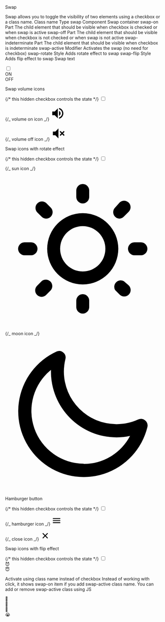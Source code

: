 Swap

Swap allows you to toggle the visibility of two elements using a checkbox or a class name.
Class name
Type
swap Component
Swap container
swap-on
Part
The child element that should be visible when checkbox is checked or when swap is active
swap-off
Part
The child element that should be visible when checkbox is not checked or when swap is not active
swap-indeterminate
Part
The child element that should be visible when checkbox is indeterminate
swap-active
Modifier
Activates the swap (no need for checkbox)
swap-rotate
Style
Adds rotate effect to swap
swap-flip
Style
Adds flip effect to swap
Swap text

<label className="swap">
  <input type="checkbox" />
  <div className="swap-on">ON</div>
  <div className="swap-off">OFF</div>
</label>

Swap volume icons

<label className="swap">
  {/* this hidden checkbox controls the state */}
  <input type="checkbox" />

{/_ volume on icon _/}
<svg
    className="swap-on fill-current"
    xmlns="http://www.w3.org/2000/svg"
    width="48"
    height="48"
    viewBox="0 0 24 24">
<path
      d="M14,3.23V5.29C16.89,6.15 19,8.83 19,12C19,15.17 16.89,17.84 14,18.7V20.77C18,19.86 21,16.28 21,12C21,7.72 18,4.14 14,3.23M16.5,12C16.5,10.23 15.5,8.71 14,7.97V16C15.5,15.29 16.5,13.76 16.5,12M3,9V15H7L12,20V4L7,9H3Z" />
</svg>

{/_ volume off icon _/}
<svg
    className="swap-off fill-current"
    xmlns="http://www.w3.org/2000/svg"
    width="48"
    height="48"
    viewBox="0 0 24 24">
<path
      d="M3,9H7L12,4V20L7,15H3V9M16.59,12L14,9.41L15.41,8L18,10.59L20.59,8L22,9.41L19.41,12L22,14.59L20.59,16L18,13.41L15.41,16L14,14.59L16.59,12Z" />
</svg>
</label>

Swap icons with rotate effect

<label className="swap swap-rotate">
  {/* this hidden checkbox controls the state */}
  <input type="checkbox" />

{/_ sun icon _/}
<svg
    className="swap-on h-10 w-10 fill-current"
    xmlns="http://www.w3.org/2000/svg"
    viewBox="0 0 24 24">
<path
      d="M5.64,17l-.71.71a1,1,0,0,0,0,1.41,1,1,0,0,0,1.41,0l.71-.71A1,1,0,0,0,5.64,17ZM5,12a1,1,0,0,0-1-1H3a1,1,0,0,0,0,2H4A1,1,0,0,0,5,12Zm7-7a1,1,0,0,0,1-1V3a1,1,0,0,0-2,0V4A1,1,0,0,0,12,5ZM5.64,7.05a1,1,0,0,0,.7.29,1,1,0,0,0,.71-.29,1,1,0,0,0,0-1.41l-.71-.71A1,1,0,0,0,4.93,6.34Zm12,.29a1,1,0,0,0,.7-.29l.71-.71a1,1,0,1,0-1.41-1.41L17,5.64a1,1,0,0,0,0,1.41A1,1,0,0,0,17.66,7.34ZM21,11H20a1,1,0,0,0,0,2h1a1,1,0,0,0,0-2Zm-9,8a1,1,0,0,0-1,1v1a1,1,0,0,0,2,0V20A1,1,0,0,0,12,19ZM18.36,17A1,1,0,0,0,17,18.36l.71.71a1,1,0,0,0,1.41,0,1,1,0,0,0,0-1.41ZM12,6.5A5.5,5.5,0,1,0,17.5,12,5.51,5.51,0,0,0,12,6.5Zm0,9A3.5,3.5,0,1,1,15.5,12,3.5,3.5,0,0,1,12,15.5Z" />
</svg>

{/_ moon icon _/}
<svg
    className="swap-off h-10 w-10 fill-current"
    xmlns="http://www.w3.org/2000/svg"
    viewBox="0 0 24 24">
<path
      d="M21.64,13a1,1,0,0,0-1.05-.14,8.05,8.05,0,0,1-3.37.73A8.15,8.15,0,0,1,9.08,5.49a8.59,8.59,0,0,1,.25-2A1,1,0,0,0,8,2.36,10.14,10.14,0,1,0,22,14.05,1,1,0,0,0,21.64,13Zm-9.5,6.69A8.14,8.14,0,0,1,7.08,5.22v.27A10.15,10.15,0,0,0,17.22,15.63a9.79,9.79,0,0,0,2.1-.22A8.11,8.11,0,0,1,12.14,19.73Z" />
</svg>
</label>

Hamburger button

<label className="btn btn-circle swap swap-rotate">
  {/* this hidden checkbox controls the state */}
  <input type="checkbox" />

{/_ hamburger icon _/}
<svg
    className="swap-off fill-current"
    xmlns="http://www.w3.org/2000/svg"
    width="32"
    height="32"
    viewBox="0 0 512 512">
<path d="M64,384H448V341.33H64Zm0-106.67H448V234.67H64ZM64,128v42.67H448V128Z" />
</svg>

{/_ close icon _/}
<svg
    className="swap-on fill-current"
    xmlns="http://www.w3.org/2000/svg"
    width="32"
    height="32"
    viewBox="0 0 512 512">
<polygon
      points="400 145.49 366.51 112 256 222.51 145.49 112 112 145.49 222.51 256 112 366.51 145.49 400 256 289.49 366.51 400 400 366.51 289.49 256 400 145.49" />
</svg>
</label>

Swap icons with flip effect

<label className="swap swap-flip text-9xl">
  {/* this hidden checkbox controls the state */}
  <input type="checkbox" />

  <div className="swap-on">😈</div>
  <div className="swap-off">😇</div>
</label>

Activate using class name instead of checkbox
Instead of working with click, it shows swap-on item if you add swap-active class name. You can add or remove swap-active class using JS

<label className="swap text-6xl">
  <div className="swap-on">🥵</div>
  <div className="swap-off">🥶</div>
</label>
<label className="swap swap-active text-6xl">
  <div className="swap-on">🥳</div>
  <div className="swap-off">😭</div>
</label>
